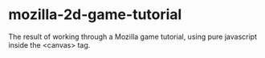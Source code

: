 # mozilla-2d-game-tutorial
The result of working through a Mozilla game tutorial, using pure javascript inside the \<canvas\> tag.
